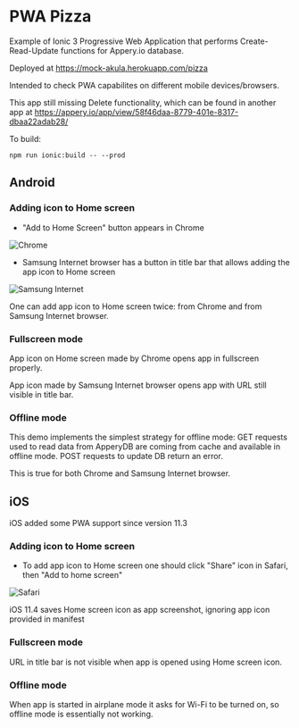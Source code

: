 # PWA Pizza

Example of Ionic 3 Progressive Web Application that performs 
Create-Read-Update functions for Appery.io database.

Deployed at https://mock-akula.herokuapp.com/pizza

Intended to check PWA capabilites on different mobile devices/browsers.

This app still missing Delete functionality, which can be found 
in another app at
https://appery.io/app/view/58f46daa-8779-401e-8317-dbaa22adab28/

To build:

```
npm run ionic:build -- --prod
```

## Android

### Adding icon to Home screen

- "Add to Home Screen" button appears in Chrome

![Chrome](screenshots/chrome_add.png)

- Samsung Internet browser has a button in title bar that allows
adding the app icon to Home screen

![Samsung Internet](screenshots/samsung_add.png)

One can add app icon to Home screen twice: from Chrome and from Samsung Internet browser.

### Fullscreen mode

App icon on Home screen made by Chrome opens app in fullscreen properly.

App icon made by Samsung Internet browser opens app with URL still visible in title bar.
 
### Offline mode

This demo implements the simplest strategy for offline mode: 
GET requests used to read data from ApperyDB are coming from cache and available in offline mode. 
POST requests to update DB return an error.

This is true for both Chrome and Samsung Internet browser.

## iOS

iOS added some PWA support since version 11.3

### Adding icon to Home screen

- To add app icon to Home screen one should click "Share" icon in Safari, 
then "Add to home screen"

![Safari](screenshots/safari_add.png)

iOS 11.4 saves Home screen icon as app screenshot, ignoring app icon provided in manifest

### Fullscreen mode

URL in title bar is not visible when app is opened using Home screen icon.

### Offline mode

When app is started in airplane mode it asks for Wi-Fi to be turned on, so offline mode is essentially not working.

